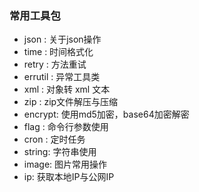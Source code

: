 ### 常用工具包


- json : 关于json操作
- time : 时间格式化
- retry : 方法重试
- errutil : 异常工具类
- xml : 对象转 xml 文本
- zip : zip文件解压与压缩
- encrypt: 使用md5加密，base64加密解密
- flag : 命令行参数使用
- cron : 定时任务
- string: 字符串使用
- image: 图片常用操作
- ip: 获取本地IP与公网IP